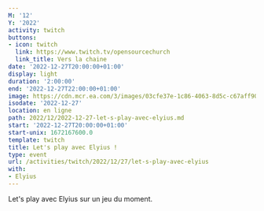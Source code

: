 ```yaml
---
M: '12'
Y: '2022'
activity: twitch
buttons:
- icon: twitch
  link: https://www.twitch.tv/opensourcechurch
  link_title: Vers la chaine
date: '2022-12-27T20:00:00+01:00'
display: light
duration: '2:00:00'
end: '2022-12-27T22:00:00+01:00'
image: https://cdn.mcr.ea.com/3/images/03cfe37e-1c86-4063-8d5c-c67aff90a293/1587735143-0x0-0-0.jpg
isodate: '2022-12-27'
location: en ligne
path: 2022/12/2022-12-27-let-s-play-avec-elyius.md
start: '2022-12-27T20:00:00+01:00'
start-unix: 1672167600.0
template: twitch
title: Let's play avec Elyius !
type: event
url: /activities/twitch/2022/12/27/let-s-play-avec-elyius
with:
- Elyius
---
```

Let's play avec Elyius sur un jeu du moment.